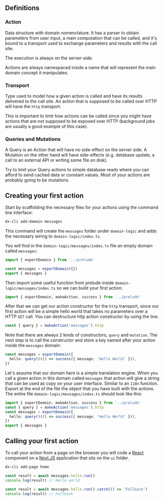 ## Definitions

### Action

Data structure with domain nomenclature. It has a parser to obtain parameters from user input, a main computation that can be called, and it's bound to a transport used to exchange parameters and results with the call site.

The execution is always on the server-side.

Actions are always namespaced inside a name that will represent the main domain concept it manipulates.

### Transport

Type used to model how a given action is called and have its results delivered to the call site. An action that is supposed to be called over HTTP will have the `http` transport.

This is important to limit how actions can be called since you might have actions that are not supposed to be exposed over HTTP (background jobs are usually a good example of this case).

### Queries and Mutations

A Query is an Action that will have no side-effect on the server side. A Mutation on the other hand will have side-effects (e.g. database update, a call to an external API or writing some file on disk).

Try to limit your Query actions to simple database reads where you can afford to send cached data or constant values. Most of your actions are probably going to be mutations.

## Creating your first action

Start by scaffolding the necessary files for your actions using the command line interface:

```bash
dx-cli add:domain messages
```

This command will create the `messages` folder under `domain-logic` and adds the necessary wiring to `domain-logic/index.ts`.

You will find in the `domain-logic/messages/index.ts` file an empty domain called `messages`:

```ts
import { exportDomain } from '../prelude'

const messages = exportDomain({})
export { messages }
```

Then import some useful function from prelude inside `domain-logic/messages/index.ts` so we can build your first action:

```ts
import { exportDomain, makeAction, success } from '../prelude'
```

After that we can get our action constructor for the `http` transport, since our first action will be a simple hello world that takes no parameters over a HTTP `GET` call.
You can destructure http action constructor by using the line:

```ts
const { query } = makeAction('messages').http
```

Note that there are always 2 kinds of constructors, `query` and `mutation`.
The next step is to call the constructor and store a key named after your action inside the `messages` domain:

```ts
const messages = exportDomain({
  hello: query()(() => success({ message: 'Hello World' })),
})
```

Let's assume that our domain here is a simple translation engine. When you call a given action in this domain called `messages` that action will give a string that can be used as copy on your user interface. Similar to an `I18n` function.
Export at the end of the file the object that you have built with the actions.
The entire file `domain-logic/messages/index.ts` should look like this:

```ts
import { exportDomain, makeAction, success } from '../prelude'
const { query } = makeAction('messages').http
const messages = exportDomain({
  hello: query()(() => success({ message: 'Hello World' })),
})
export { messages }
```

## Calling your first action

To call your action from a page on the browser you will code a [React](https://reactjs.org) component on a [Next.JS](https://nextjs.org) application that sits on the `ui` folder.

```bash
dx-cli add:page home
```

```ts
const result = await messages.hello.run()
console.log(result) // Hello world
```

```ts
const result = await messages.hello.run().catch(() => 'Fallback')
console.log(result) // Fallback
```
